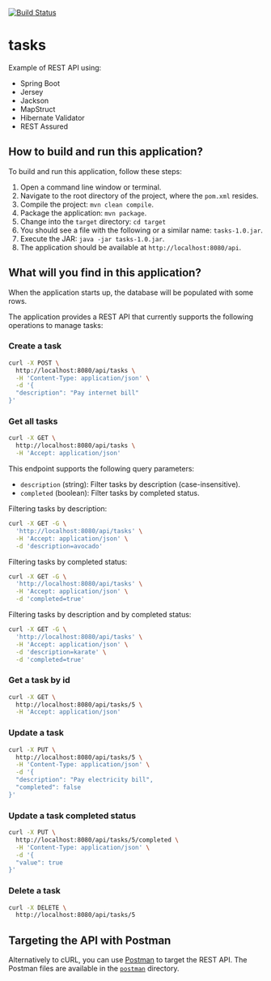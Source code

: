 [![Build Status](https://travis-ci.org/cassiomolin/tasks.svg?branch=master)](https://travis-ci.org/cassiomolin/tasks)

# tasks

Example of REST API using:

* Spring Boot
* Jersey
* Jackson
* MapStruct
* Hibernate Validator
* REST Assured

## How to build and run this application?

To build and run this application, follow these steps:

1. Open a command line window or terminal.
1. Navigate to the root directory of the project, where the `pom.xml` resides.
1. Compile the project: `mvn clean compile`.
1. Package the application: `mvn package`.
1. Change into the `target` directory: `cd target`
1. You should see a file with the following or a similar name: `tasks-1.0.jar`.
1. Execute the JAR: `java -jar tasks-1.0.jar`.
1. The application should be available at `http://localhost:8080/api`.

## What will you find in this application?

When the application starts up, the database will be populated with some rows. 

The application provides a REST API that currently supports the following operations to manage tasks:

### Create a task

```bash
curl -X POST \
  http://localhost:8080/api/tasks \
  -H 'Content-Type: application/json' \
  -d '{
  "description": "Pay internet bill"
}'
```
### Get all tasks

```bash
curl -X GET \
  http://localhost:8080/api/tasks \
  -H 'Accept: application/json'
```

This endpoint supports the following query parameters:

- `description` (string): Filter tasks by description (case-insensitive).
- `completed` (boolean): Filter tasks by completed status.

Filtering tasks by description:

```bash
curl -X GET -G \
  'http://localhost:8080/api/tasks' \
  -H 'Accept: application/json' \
  -d 'description=avocado'
```

Filtering tasks by completed status:

```bash
curl -X GET -G \
  'http://localhost:8080/api/tasks' \
  -H 'Accept: application/json' \
  -d 'completed=true'
```

Filtering tasks by description and by completed status:

```bash
curl -X GET -G \
  'http://localhost:8080/api/tasks' \
  -H 'Accept: application/json' \
  -d 'description=karate' \
  -d 'completed=true'
```

### Get a task by id

```bash
curl -X GET \
  http://localhost:8080/api/tasks/5 \
  -H 'Accept: application/json'
```

### Update a task

```bash
curl -X PUT \
  http://localhost:8080/api/tasks/5 \
  -H 'Content-Type: application/json' \
  -d '{
  "description": "Pay electricity bill",
  "completed": false
}'
```

### Update a task completed status

```bash
curl -X PUT \
  http://localhost:8080/api/tasks/5/completed \
  -H 'Content-Type: application/json' \
  -d '{
  "value": true
}'
```

### Delete a task

```bash
curl -X DELETE \
  http://localhost:8080/api/tasks/5
```

## Targeting the API with Postman

Alternatively to cURL, you can use [Postman][] to target the REST API. The Postman files are available in the [`postman`][postman GitHub directory] directory.

[Postman]: https://www.getpostman.com/
[postman GitHub directory]: https://github.com/cassiomolin/tasks/tree/master/postman
